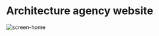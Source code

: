 <h1>Architecture agency website</h1>

![screen-home](https://github.com/thisisazadi/architecture-agency-website/assets/123731383/dd52792f-e19b-4409-9a80-b5e8884036c7)

